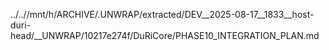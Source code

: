 ../..//mnt/h/ARCHIVE/.UNWRAP/extracted/DEV__2025-08-17__1833__host-duri-head/__UNWRAP/10217e274f/DuRiCore/PHASE10_INTEGRATION_PLAN.md